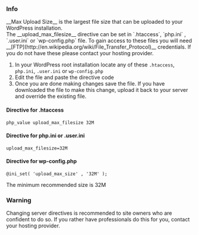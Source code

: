 <div class="thz-notification thz-notification-blue thz-align-left">
	<h3 class="thz-notification-title">Info</h3>
	<div markdown="1">__Max Upload Size__ is the largest file size that can be uploaded to your WordPress installation.</div>
</div>
The __upload_max_filesize__ directive can be set in `.htaccess`, `php.ini` , `.user.ini` or `wp-config.php` file. To gain access to these files you will need __[FTP](http://en.wikipedia.org/wiki/File_Transfer_Protocol)__ credentials. If you do not have these please contact your hosting provider.

1. In your WordPress root installation locate any of these `.htaccess`, `php.ini`, `.user.ini` or `wp-config.php`
2. Edit the file and paste the directive code
3. Once you are done making changes save the file. If you have downloaded the file to make this change, upload it back to your server and override the existing file.

#### Directive for .htaccess
```
php_value upload_max_filesize 32M
```
#### Directive for php.ini or .user.ini
```
upload_max_filesize=32M
```
#### Directive for wp-config.php
```
@ini_set( 'upload_max_size' , '32M' );
```
<div class="thz-notification thz-notification-blue thz-align-left">
	<div markdown="1">The minimum recommended size is 32M</div>
</div>	
<div class="thz-notification thz-notification-yellow thz-align-left">
	<h3 class="thz-notification-title">Warning</h3>
	<div>Changing server directives is recommended to site owners who are confident to do so. If you rather have professionals do this for you, contact your hosting provider.
	</div>
</div>